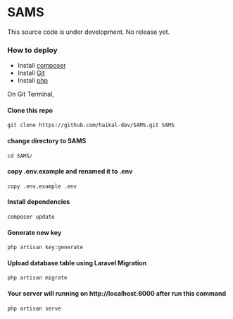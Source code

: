 # SAMS

This source code is under development. No release yet.

### How to deploy

- Install [composer](https://getcomposer.org/)
- Install [Git](https://git-scm.com/)
- Install [php](https://www.php.net/manual/en/install.php)

On Git Terminal,

#### Clone this repo

```
git clone https://github.com/haikal-dev/SAMS.git SAMS
```

#### change directory to SAMS

```
cd SAMS/
```

#### copy .env.example and renamed it to .env

```
copy .env.example .env
```

#### Install dependencies

```
composer update
```

#### Generate new key

```
php artisan key:generate
```

#### Upload database table using Laravel Migration

```
php artisan migrate
```

#### Your server will running on http://localhost:8000 after run this command

```
php artisan serve
```